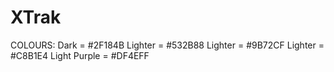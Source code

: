 # XTrak
COLOURS: 
Dark = #2F184B
Lighter = #532B88
Lighter = #9B72CF
Lighter = #C8B1E4
Light Purple = #DF4EFF